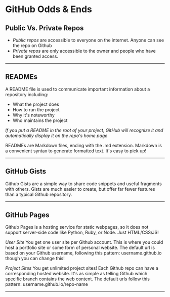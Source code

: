 # GitHub Odds & Ends

## Public Vs. Private Repos

- _Public repos_ are accessible to everyone on the internet. Anyone can see the repo on Github
- _Private repos_ are only accessible to the owner and people who have been granted access.

---

## READMEs

A README file is used to communicate important information about a repository including:

- What the project does
- How to run the project
- Why it's noteworthy
- Who maintains the project

_If you put a README in the root of your project, GitHub will recognize it and automatically display it on the repo's home page_

READMEs are Markdown files, ending with the .md extension. Markdown is a convenient syntax to generate formatted text. It's easy to pick up!

---

## GitHub Gists

Github Gists are a simple way to share code snippets and useful fragments with others. Gists are much easier to create, but offer far fewer features than a typical Github repository.

---

## GitHub Pages

Github Pages is a hosting service for static webpages, so it does not support server-side code like Python, Ruby, or Node. Just HTML/CSS/JS!

_User Site_
You get one user site per Github account. This is where you could host a portfolio site or some form of personal website. The default url is based on your Github username, following this pattern: username.github.io though you can change this!

_Project Sites_
You get unlimited project sites! Each Github repo can have a corresponding hosted website. It's as simple as telling Github which specific branch contains the web content. The default urls follow this pattern: username.github.io/repo-name

---


